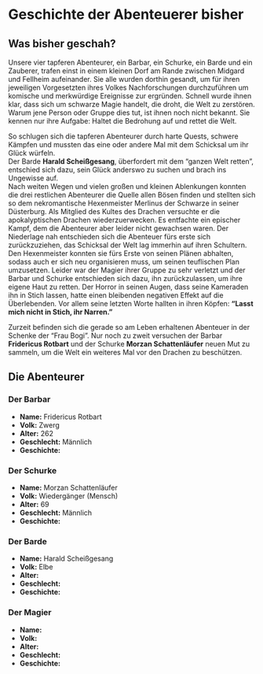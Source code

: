 # Geschichte der Abenteuerer bisher

## Was bisher geschah?
Unsere vier tapferen Abenteurer, ein Barbar, ein Schurke, ein Barde und ein Zauberer, trafen einst in einem kleinen Dorf am Rande zwischen Midgard und Fellheim aufeinander. Sie alle wurden dorthin gesandt, um für ihren jeweiligen Vorgesetzten ihres Volkes Nachforschungen durchzuführen um komische und merkwürdige Ereignisse zur ergründen. Schnell wurde ihnen klar, dass sich um schwarze Magie handelt, die droht, die Welt zu zerstören. Warum jene Person oder Gruppe dies tut, ist ihnen noch nicht bekannt. Sie kennen nur ihre Aufgabe: Haltet die Bedrohung auf und rettet die Welt.  

So schlugen sich die tapferen Abenteurer durch harte Quests, schwere Kämpfen und mussten das eine oder andere Mal mit dem Schicksal um ihr Glück würfeln.  
Der Barde **Harald Scheißgesang**, überfordert mit dem “ganzen Welt retten”, entschied sich dazu, sein Glück anderswo zu suchen und brach ins Ungewisse auf.  
Nach weiten Wegen und vielen großen und kleinen Ablenkungen konnten die drei restlichen Abenteurer die Quelle allen Bösen finden und stellten sich so dem nekromantische Hexenmeister Merlinus der Schwarze in seiner Düsterburg. Als Mitglied des Kultes des Drachen versuchte er die apokalyptischen Drachen wiederzuerwecken. Es entfachte ein epischer Kampf, dem die Abenteurer aber leider nicht gewachsen waren. Der Niederlage nah entschieden sich die Abenteuer fürs erste sich zurückzuziehen, das Schicksal der Welt lag immerhin auf ihren Schultern. Den Hexenmeister konnten sie fürs Erste von seinen Plänen abhalten, sodass auch er sich neu organisieren muss, um seinen teuflischen Plan umzusetzen. 
Leider war der Magier ihrer Gruppe zu sehr verletzt und der Barbar und Schurke entschieden sich dazu, ihn zurückzulassen, um ihre eigene Haut zu retten. Der Horror in seinen Augen, dass seine Kameraden ihn in Stich lassen, hatte einen bleibenden negativen Effekt auf die Überlebenden. Vor allem seine letzten Worte hallten in ihren Köpfen: **“Lasst mich nicht in Stich, ihr Narren.”** 

Zurzeit befinden sich die gerade so am Leben erhaltenen Abenteuer in der Schenke der “Frau Bogi”. Nur noch zu zweit versuchen der Barbar **Fridericus Rotbart** und der Schurke **Morzan Schattenläufer** neuen Mut zu sammeln, um die Welt ein weiteres Mal vor den Drachen zu beschützen. 


## Die Abenteurer

### Der Barbar
- **Name:** Fridericus Rotbart
- **Volk:** Zwerg
- **Alter:** 262
- **Geschlecht:** Männlich
- **Geschichte:** 

### Der Schurke
- **Name:** Morzan Schattenläufer
- **Volk:** Wiedergänger (Mensch)
- **Alter:** 69
- **Geschlecht:** Männlich
- **Geschichte:** 

### Der Barde
- **Name:** Harald Scheißgesang
- **Volk:** Elbe
- **Alter:** 
- **Geschlecht:** 
- **Geschichte:** 

### Der Magier
- **Name:** 
- **Volk:** 
- **Alter:** 
- **Geschlecht:** 
- **Geschichte:** 
